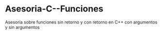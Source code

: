 # Asesoria-C--Funciones
Asesoría sobre funciones sin retorno y con retorno en C++ con argumentos y sin argumentos
